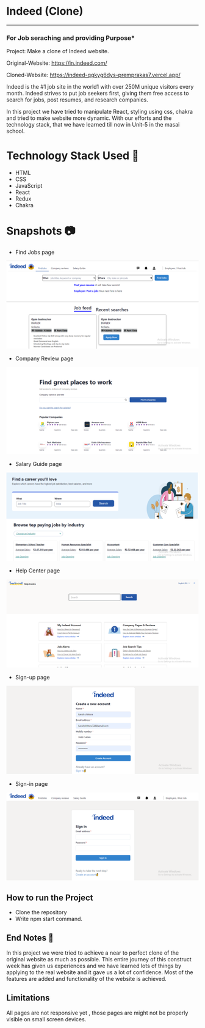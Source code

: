 # Indeed (Clone)
-----
### For Job seraching and providing Purpose*
Project: Make a clone of Indeed website.

Original-Website: https://in.indeed.com/

Cloned-Website: https://indeed-qgkyg6dys-premprakas7.vercel.app/

Indeed is the #1 job site in the world1 with over 250M unique visitors every month. Indeed strives to put job seekers first, giving them free access to search for jobs, post resumes, and research companies.

In this project we have tried to manipulate React, styling using css, chakra and tried to make website more dynamic. With our efforts and the technology stack, that we have learned till now in Unit-5 in the masai school.

# Technology Stack Used 🌟
* HTML
* CSS
* JavaScript
* React
* Redux
* Chakra

# Snapshots 📷
* Find Jobs page

![Find Jobs page](https://github.com/kavish729/Indeed---Clone/blob/master/public/Findjobs.PNG?raw=true)

* Company Review page

![Company Review page](https://github.com/kavish729/Indeed---Clone/blob/master/public/companyreview.PNG?raw=true)

* Salary Guide page

![Salary Guide page](https://github.com/kavish729/Indeed---Clone/blob/master/public/Salaryguide.PNG?raw=true)

* Help Center page

![Help Center page](https://github.com/kavish729/Indeed---Clone/blob/master/public/Helpcenter.PNG?raw=true)

* Sign-up page

![Sign-up page](https://github.com/kavish729/Indeed---Clone/blob/master/public/Signup.PNG?raw=true)

* Sign-in page

![Sign-in page](https://github.com/kavish729/Indeed---Clone/blob/master/public/Signin.PNG?raw=true)

## How to run the Project
* Clone the repository
* Write npm start command.

## End Notes 📑
In this project we were tried to achieve a near to perfect clone of the original website as much as possible. This entire journey of this construct week has given us experiences and we have learned lots of things by applying to the real website and it gave us a lot of confidence. Most of the features are added and functionality of the website is achieved.

## Limitations
All pages are not responsive yet , those pages are might not be properly visible on small screen devices.
